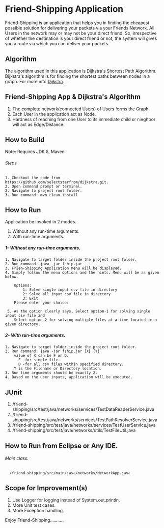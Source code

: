 # Friend-Shipping Application
Friend-Shipping is an application that helps you in finding the cheapest possible solution for delivering your packets via your Friends Network.
All Users in the network may or may not be your direct friend. So, irrespective of whether the destination is your direct friend or not, the system will gives you a route via which you can deliver your packets.

## Algorithm
The algorithm used in this application is Dijkstra's Shortest Path Algorithm.
Dijkstra's algorithm is for finding the shortest paths between nodes in a graph.
For more info [Dijkstra](https://en.wikipedia.org/wiki/Dijkstra%27s_algorithm).

## Friend-Shipping App & Dijkstra's Algorithm
  1. The complete network(connected Users) of Users forms the Graph.
  2. Each User in the application act as Node.
  3. Hardness of reaching from one User to its immediate child or nieghbor will act as Edge/Distance.

## How to Build
Note: Requires JDK 8, Maven
###### Steps
    1. Checkout the code from https://github.com/selectstarfrom/dijkstra.git.
    2. Open command prompt or terminal.
    2. Navigate to project root folder.
    3. Run command: mvn clean install
    
## How to Run
Application be invoked in 2 modes.
  1) Without any run-time arguments.
  2) With run-time arguments.
   
   ##### 1- Without any run-time arguments.
    1. Navigate to target folder inside the project root folder.
    2. Run command: java -jar fship.jar
    3. Frien-Shipping Application Menu will be displayed.
    4. Simply follow the menu options and the hints. Menu will be as given below.

        Options:
            1: Solve single input csv file in directory
            2: Solve all input csv file in directory
            3: Exit
        Please enter your choice:
        
     5. As the option clearly says, Select option-1 for solving single input csv file and 
        Select option-2 for solving multiple files at a time located in a given directory.
        
   ##### 2- With run-time arguments.
    1. Navigate to target folder inside the project root folder.
    2. Run command: java -jar fship.jar {X} {Y}
        value of X can be F or D.
          F -for single file.
          D -for all csv files within specified directory.
        Y is the Filename or Directory location.
    3. Run time arguments should be exactly 2.
    4. Based on the user inputs, application will be executed.

## JUnit
  1. /friend-shipping/src/test/java/networks/services/TestDataReaderService.java
  2. /friend-shipping/src/test/java/networks/services/TestPathResolverService.java
  3. /friend-shipping/src/test/java/networks/services/TestUserService.java
  4. /friend-shipping/src/test/java/networks/utils/TestFileUtil.java

## How to Run from Eclipse or Any IDE.
  ###### Main class:
      /friend-shipping/src/main/java/networks/NetworkApp.java
      
## Scope for Improvement(s)
  1. Use Logger for logging instead of System.out.println.
  2. More Unit test cases.
  2. More Exception handling.

Enjoy Friend-Shipping...........